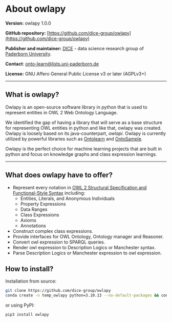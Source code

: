 # About owlapy

**Version:** owlapy 1.0.0

**GitHub repository:** [https://github.com/dice-group/owlapy](https://github.com/dice-group/owlapy)

**Publisher and maintainer:** [DICE](https://dice-research.org/) - data science research group of [Paderborn University](https://www.uni-paderborn.de/en/university).

**Contact**: [onto-learn@lists.uni-paderborn.de](mailto:onto-learn@lists.uni-paderborn.de)

**License:** GNU Affero General Public License v3 or later (AGPLv3+)

--------------------------------------------------------------------------------------------
## What is owlapy?
Owlapy is an open-source software library in python that is used to represent entities
in OWL 2 Web Ontology Language.

We identified the gap of having a library that will serve as a base structure 
for representing OWL entities in python and like that, owlapy was created. Owlapy 
is loosely based on its java-counterpart, _owlapi_. Owlapy is currently utilized 
by powerful libraries such as [Ontolearn](https://github.com/dice-group/Ontolearn)
and [OntoSample](https://github.com/alkidbaci/OntoSample). 

Owlapy is the perfect choice for machine learning projects that are built in python and
focus on knowledge graphs and class expression learnings. 

---------------------------------------

## What does owlapy have to offer?

- Represent every notation in 
[OWL 2 Structural Specification and Functional-Style Syntax](https://www.w3.org/TR/owl2-syntax/)
including: 
  - Entities, Literals, and Anonymous Individuals
  - Property Expressions
  - Data Ranges
  - Class Expressions
  - Axioms
  - Annotations
- Construct complex class expressions.
- Provide interfaces for OWL Ontology, Ontology manager and Reasoner.
- Convert owl expression to SPARQL queries.
- Render owl expression to Description Logics or Manchester syntax.
- Parse Description Logics or Manchester expression to owl expression.


## How to install?

Installation from source:
``` bash
git clone https://github.com/dice-group/owlapy
conda create -n temp_owlapy python=3.10.13 --no-default-packages && conda activate temp_owlapy && pip3 install -e .
```

or using PyPI:
```bash
pip3 install owlapy
```